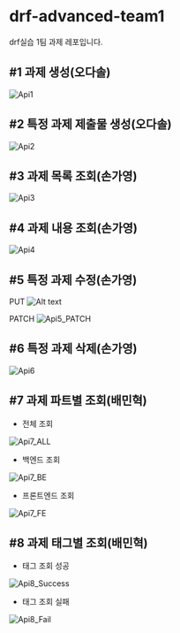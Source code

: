 # drf-advanced-team1
drf실습 1팀 과제 레포입니다.

## #1 과제 생성(오다솔)
![Api1](<https://github.com/likelion-Inha-12/drf-advanced-team1/blob/main/images/api1.png>)



## #2 특정 과제 제출물 생성(오다솔)
![Api2](<https://github.com/likelion-Inha-12/drf-advanced-team1/blob/main/images/api2.png>)



## #3 과제 목록 조회(손가영)
![Api3](<https://github.com/likelion-Inha-12/drf-advanced-team1/blob/main/images/api3.png>)



## #4 과제 내용 조회(손가영)
![Api4](<https://github.com/likelion-Inha-12/drf-advanced-team1/blob/main/images/api4.png>)



## #5 특정 과제 수정(손가영)
PUT
![Alt text](images/api5_put.png)

PATCH
![Api5_PATCH](<https://github.com/likelion-Inha-12/drf-advanced-team1/blob/main/images/api5.png>)



## #6 특정 과제 삭제(손가영)
![Api6](https://github.com/likelion-Inha-12/drf-advanced-team1/blob/main/images/api6.png)



## #7 과제 파트별 조회(배민혁)
- 전체 조회

![Api7_ALL](https://github.com/likelion-Inha-12/drf-advanced-team1/blob/main/images/api7_ALL.png)

- 백엔드 조회 

![Api7_BE](https://github.com/likelion-Inha-12/drf-advanced-team1/blob/main/images/api7_BE.png)

- 프론트엔드 조회  

![Api7_FE](https://github.com/likelion-Inha-12/drf-advanced-team1/blob/main/images/api7_FE.png)



## #8 과제 태그별 조회(배민혁)
- 태그 조회 성공  

![Api8_Success](https://github.com/likelion-Inha-12/drf-advanced-team1/blob/main/images/api8_성공.png)

- 태그 조회 실패  

![Api8_Fail](https://github.com/likelion-Inha-12/drf-advanced-team1/blob/main/images/api8_실패.png)

